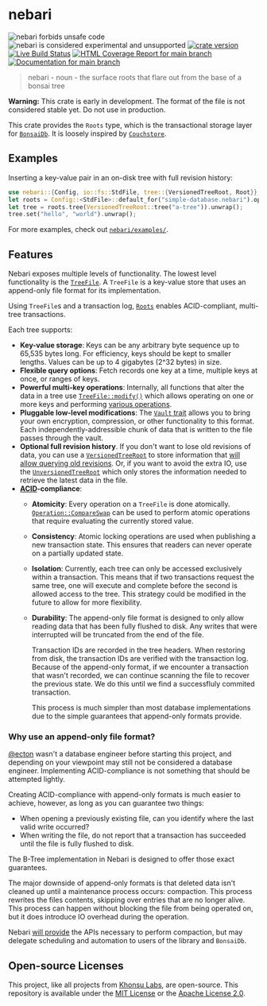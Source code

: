 # nebari

![nebari forbids unsafe code](https://img.shields.io/badge/unsafe-forbid-success)
![nebari is considered experimental and unsupported](https://img.shields.io/badge/status-experimental-blueviolet)
[![crate version](https://img.shields.io/crates/v/nebari.svg)](https://crates.io/crates/nebari)
[![Live Build Status](https://img.shields.io/github/workflow/status/khonsulabs/nebari/Tests/main)](https://github.com/khonsulabs/nebari/actions?query=workflow:Tests)
[![HTML Coverage Report for `main` branch](https://khonsulabs.github.io/nebari/coverage/badge.svg)](https://nebari.bonsaidb.io/coverage/)
[![Documentation for `main` branch](https://img.shields.io/badge/docs-main-informational)](https://nebari.bonsaidb.io/main/nebari/)

> nebari - noun - the surface roots that flare out from the base of a bonsai tree

**Warning:** This crate is early in development. The format of the file is not
considered stable yet. Do not use in production.

This crate provides the `Roots` type, which is the transactional storage layer
for [`BonsaiDb`](https://dev.bonsaidb.io/). It is loosely inspired by
[`Couchstore`](https://github.com/couchbase/couchstore).

## Examples

Inserting a key-value pair in an on-disk tree with full revision history:

```rust
use nebari::{Config, io::fs::StdFile, tree::{VersionedTreeRoot, Root}};
let roots = Config::<StdFile>::default_for("simple-database.nebari").open().unwrap();
let tree = roots.tree(VersionedTreeRoot::tree("a-tree")).unwrap();
tree.set("hello", "world").unwrap();
```

For more examples, check out [`nebari/examples/`](./nebari/examples/).

## Features

Nebari exposes multiple levels of functionality. The lowest level functionality is the [`TreeFile`](https://nebari.bonsaidb.io/main/nebari/tree/struct.TreeFile.html). A `TreeFile` is a key-value store that uses an append-only file format for its implementation.

Using `TreeFile`s and a transaction log, [`Roots`](https://nebari.bonsaidb.io/main/nebari/struct.Roots.html) enables ACID-compliant, multi-tree transactions.

Each tree supports:

- **Key-value storage**: Keys can be any arbitrary byte sequence up to 65,535
  bytes long. For efficiency, keys should be kept to smaller lengths. Values can be up to 4 gigabytes (2^32 bytes) in size.
- **Flexible query options**: Fetch records one key at a time, multiple keys at once, or ranges of keys.
- **Powerful multi-key operations**: Internally, all functions that alter the
  data in a tree use
  [`TreeFile::modify()`](https://nebari.bonsaidb.io/main/nebari/tree/struct.TreeFile.html#method.modify)
  which allows operating on one or more keys and performing [various
  operations](https://nebari.bonsaidb.io/main/nebari/tree/enum.Operation.html).
- **Pluggable low-level modifications**: The [`Vault`
  trait](https://nebari.bonsaidb.io/main/nebari/trait.Vault.html) allows you to
  bring your own encryption, compression, or other functionality to this format.
  Each independently-addressible chunk of data that is written to the file
  passes through the vault.
- **Optional full revision history**. If you don't want to lose old revisions of data, you can use a [`VersionedTreeRoot`](https://nebari.bonsaidb.io/main/nebari/tree/struct.VersionedTreeRoot.html) to store information that [will allow querying old revisions](https://github.com/khonsulabs/nebari/issues/10). Or, if you want to avoid the extra IO, use the [`UnversionedTreeRoot`](https://nebari.bonsaidb.io/main/nebari/tree/struct.UnversionedTreeRoot.html) which only stores the information needed to retrieve the latest data in the file.
- **[ACID](https://en.wikipedia.org/wiki/ACID)-compliance**:
  - **Atomicity**: Every operation on a `TreeFile` is done atomically.
    [`Operation::CompareSwap`](https://nebari.bonsaidb.io/main/nebari/tree/enum.Operation.html#variant.CompareSwap)
    can be used to perform atomic operations that require evaluating the currently stored value.
  - **Consistency**: Atomic locking operations are used when publishing a new
    transaction state. This ensures that readers can never operate on a partially
    updated state.
  - **Isolation**: Currently, each tree can only be accessed exclusively within
    a transaction. This means that if two transactions request the same tree,
    one will execute and complete before the second is allowed access to the
    tree. This strategy could be modified in the future to allow for more
    flexibility.
  - **Durability**: The append-only file format is designed to only allow
    reading data that has been fully flushed to disk. Any writes that were
    interrupted will be truncated from the end of the file.

    Transaction IDs are recorded in the tree headers. When restoring from disk,
    the transaction IDs are verified with the transaction log. Because of the
    append-only format, if we encounter a transaction that wasn't recorded, we
    can continue scanning the file to recover the previous state. We do this
    until we find a successfluly commited transaction.

    This process is much simpler than most database implementations due to the
    simple guarantees that append-only formats provide.

### Why use an append-only file format?

[@ecton](https://github.com/ecton) wasn't a database engineer before starting this project, and depending on your viewpoint may still not be considered a database engineer. Implementing ACID-compliance is not something that should be attempted lightly.

Creating ACID-compliance with append-only formats is much easier to achieve, however, as long as you can guarantee two things:

- When opening a previously existing file, can you identify where the last valid write occurred?
- When writing the file, do not report that a transaction has succeeded until the file is fully flushed to disk.

The B-Tree implementation in Nebari is designed to offer those exact guarantees.

The major downside of append-only formats is that deleted data isn't cleaned up
until a maintenance process occurs: compaction. This process rewrites the files
contents, skipping over entries that are no longer alive. This process can
happen without blocking the file from being operated on, but it does
introduce IO overhead during the operation.

Nebari [will provide](https://github.com/khonsulabs/nebari/issues/3) the APIs
necessary to perform compaction, but may delegate scheduling and automation to
users of the library and `BonsaiDb`.

## Open-source Licenses

This project, like all projects from [Khonsu Labs](https://khonsulabs.com/), are
open-source. This repository is available under the [MIT License](./LICENSE-MIT)
or the [Apache License 2.0](./LICENSE-APACHE).
